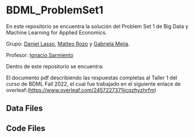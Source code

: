 # BDML_ProblemSet1
 En este repositorio se encuentra la solución del Problem Set 1 de Big Data y Machine Learning for Applied Economics.

 Grupo: [Daniel Lasso](https://github.com/daniell419), [Matteo Rozo](https://github.com/MatteoRozo) y [Gabriela Mejía](https://github.com/gabimbec99).
 
 Profesor: [Ignacio Sarmiento](https://github.com/ignaciomsarmiento)

 Dentro de este repositorio se encuentra:
 
 El documento pdf describiendo las respuestas completas al Taller 1 del curso de BDML Fall 2022, el cual fue trabajado en el siguiente enlace de overleaf:(https://www.overleaf.com/2457227371jjcqzhyzhrfm)
 ## Data Files

 ## Code Files 
